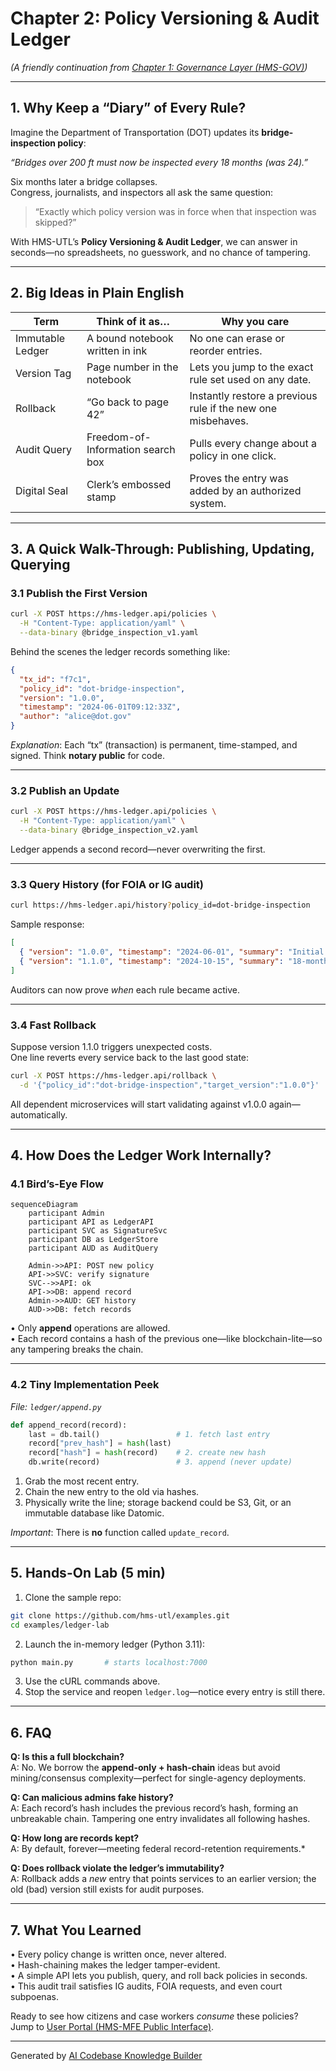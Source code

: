 # Chapter 2: Policy Versioning & Audit Ledger  

*(A friendly continuation from [Chapter 1: Governance Layer (HMS-GOV)](01_governance_layer__hms_gov__.md))*  

---

## 1. Why Keep a “Diary” of Every Rule?

Imagine the Department of Transportation (DOT) updates its **bridge-inspection policy**:

*“Bridges over 200 ft must now be inspected every 18 months (was 24).”*

Six months later a bridge collapses.  
Congress, journalists, and inspectors all ask the same question:

> “Exactly which policy version was in force when that inspection was skipped?”

With HMS-UTL’s **Policy Versioning & Audit Ledger**, we can answer in seconds—no spreadsheets, no guesswork, and no chance of tampering.

---

## 2. Big Ideas in Plain English

| Term | Think of it as… | Why you care |
|------|-----------------|--------------|
| Immutable Ledger | A bound notebook written in ink | No one can erase or reorder entries. |
| Version Tag | Page number in the notebook | Lets you jump to the exact rule set used on any date. |
| Rollback | “Go back to page 42” | Instantly restore a previous rule if the new one misbehaves. |
| Audit Query | Freedom-of-Information search box | Pulls every change about a policy in one click. |
| Digital Seal | Clerk’s embossed stamp | Proves the entry was added by an authorized system. |

---

## 3. A Quick Walk-Through: Publishing, Updating, Querying

### 3.1 Publish the First Version

```bash
curl -X POST https://hms-ledger.api/policies \
  -H "Content-Type: application/yaml" \
  --data-binary @bridge_inspection_v1.yaml
```

Behind the scenes the ledger records something like:

```json
{
  "tx_id": "f7c1",
  "policy_id": "dot-bridge-inspection",
  "version": "1.0.0",
  "timestamp": "2024-06-01T09:12:33Z",
  "author": "alice@dot.gov"
}
```

*Explanation*: Each “tx” (transaction) is permanent, time-stamped, and signed. Think **notary public** for code.

---

### 3.2 Publish an Update

```bash
curl -X POST https://hms-ledger.api/policies \
  -H "Content-Type: application/yaml" \
  --data-binary @bridge_inspection_v2.yaml
```

Ledger appends a second record—never overwriting the first.

---

### 3.3 Query History (for FOIA or IG audit)

```bash
curl https://hms-ledger.api/history?policy_id=dot-bridge-inspection
```

Sample response:

```json
[
  { "version": "1.0.0", "timestamp": "2024-06-01", "summary": "Initial rule" },
  { "version": "1.1.0", "timestamp": "2024-10-15", "summary": "18-month cadence" }
]
```

Auditors can now prove *when* each rule became active.

---

### 3.4 Fast Rollback

Suppose version 1.1.0 triggers unexpected costs.  
One line reverts every service back to the last good state:

```bash
curl -X POST https://hms-ledger.api/rollback \
  -d '{"policy_id":"dot-bridge-inspection","target_version":"1.0.0"}'
```

All dependent microservices will start validating against v1.0.0 again—automatically.

---

## 4. How Does the Ledger Work Internally?

### 4.1 Bird’s-Eye Flow

```mermaid
sequenceDiagram
    participant Admin
    participant API as LedgerAPI
    participant SVC as SignatureSvc
    participant DB as LedgerStore
    participant AUD as AuditQuery

    Admin->>API: POST new policy
    API->>SVC: verify signature
    SVC-->>API: ok
    API->>DB: append record
    Admin->>AUD: GET history
    AUD->>DB: fetch records
```

• Only **append** operations are allowed.  
• Each record contains a hash of the previous one—like blockchain-lite—so any tampering breaks the chain.

---

### 4.2 Tiny Implementation Peek

_File: `ledger/append.py`_

```python
def append_record(record):
    last = db.tail()                 # 1. fetch last entry
    record["prev_hash"] = hash(last)
    record["hash"] = hash(record)    # 2. create new hash
    db.write(record)                 # 3. append (never update)
```

1. Grab the most recent entry.  
2. Chain the new entry to the old via hashes.  
3. Physically write the line; storage backend could be S3, Git, or an immutable database like Datomic.

*Important*: There is **no** function called `update_record`.

---

## 5. Hands-On Lab (5 min)

1. Clone the sample repo:

```bash
git clone https://github.com/hms-utl/examples.git
cd examples/ledger-lab
```

2. Launch the in-memory ledger (Python 3.11):

```bash
python main.py       # starts localhost:7000
```

3. Use the cURL commands above.  
4. Stop the service and reopen `ledger.log`—notice every entry is still there.

---

## 6. FAQ

**Q: Is this a full blockchain?**  
A: No. We borrow the **append-only + hash-chain** ideas but avoid mining/consensus complexity—perfect for single-agency deployments.

**Q: Can malicious admins fake history?**  
A: Each record’s hash includes the previous record’s hash, forming an unbreakable chain. Tampering one entry invalidates all following hashes.

**Q: How long are records kept?**  
A: By default, forever—meeting federal record-retention requirements.*

**Q: Does rollback violate the ledger’s immutability?**  
A: Rollback adds a *new* entry that points services to an earlier version; the old (bad) version still exists for audit purposes.

---

## 7. What You Learned

• Every policy change is written once, never altered.  
• Hash-chaining makes the ledger tamper-evident.  
• A simple API lets you publish, query, and roll back policies in seconds.  
• This audit trail satisfies IG audits, FOIA requests, and even court subpoenas.

Ready to see how citizens and case workers *consume* these policies?  
Jump to [User Portal (HMS-MFE Public Interface)](03_user_portal__hms_mfe_public_interface__.md).

---

Generated by [AI Codebase Knowledge Builder](https://github.com/The-Pocket/Tutorial-Codebase-Knowledge)